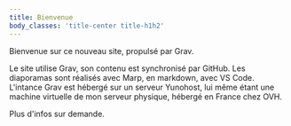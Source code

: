 ```yaml
---
title: Bienvenue
body_classes: 'title-center title-h1h2'
---
```


Bienvenue sur ce nouveau site, propulsé par Grav.

Le site utilise Grav, son contenu est synchronisé par GitHub. 
Les diaporamas sont réalisés avec Marp, en markdown, avec VS Code.
L'intance Grav est hébergé sur un serveur Yunohost, lui même étant une machine virtuelle de mon serveur physique, hébergé en France chez OVH. 

Plus d'infos sur demande. 